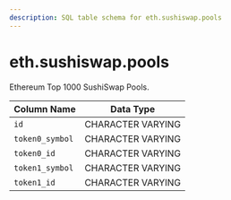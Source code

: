 ```yaml
---
description: SQL table schema for eth.sushiswap.pools
---
```


# eth.sushiswap.pools

Ethereum Top 1000 SushiSwap Pools.

| Column Name     | Data Type         |
| --------------- | ----------------- |
| `id`            | CHARACTER VARYING |
| `token0_symbol` | CHARACTER VARYING |
| `token0_id`     | CHARACTER VARYING |
| `token1_symbol` | CHARACTER VARYING |
| `token1_id`     | CHARACTER VARYING |
